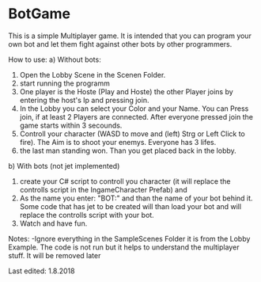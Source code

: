 # BotGame
This is a simple Multiplayer game. It is intended that you can program your own bot and let them fight against other bots by other programmers.

How to use:
a) Without bots:
1. Open the Lobby Scene in the Scenen Folder.
2. start running the programm
3. One player is the Hoste (Play and Hoste) the other Player joins by entering the host's Ip and pressing join.
4. In the Lobby you can select your Color and your Name. You can Press join, if at least 2 Players are connected. After everyone pressed join the game starts within 3 secounds.
5. Controll your character (WASD to move and (left) Strg or Left Click to fire). The Aim is to shoot your enemys. Everyone has 3 lifes.
6. the last man standing won. Than you get placed back in the lobby.

b) With bots (not jet implemented)
1. create your C# script to controll you character (it will replace the controlls script in the IngameCharacter Prefab) and 
2. As the name you enter: "BOT:" and than the name of your bot behind it. Some code that has jet to be created will than load your bot and will replace the controlls script with your bot.
3. Watch and have fun.


Notes:
-Ignore everything in the SampleScenes Folder it is from the Lobby Example. The code is not run but it helps to understand the multiplayer stuff. It will be removed later

Last edited: 1.8.2018
